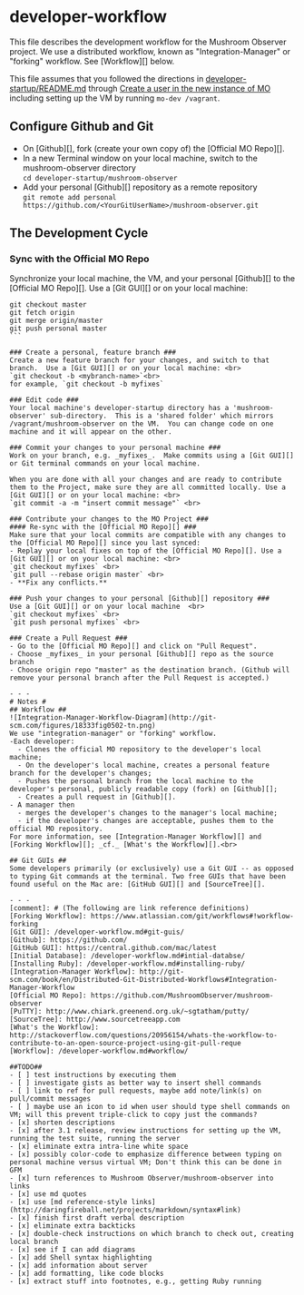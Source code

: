 # developer-workflow #
This file describes the development workflow for the Mushroom Observer project.  We use a distributed workflow, known as "Integration-Manager" or "forking" workflow. See [Workflow][] below. 

This file assumes that you followed the directions in [developer-startup/README.md](https://github.com/MushroomObserver/developer-startup/README.md) through [Create a user in the new instance of MO](https://github.com/MushroomObserver/developer-startup/README.md#resetting-your-vm) including setting up the VM by running `mo-dev /vagrant`.

## Configure Github and Git ##
- On [Github][], fork (create your own copy of) the [Official MO Repo][]. <br>
- In a new Terminal window on your local machine, switch to the mushroom-observer directory <br>
  `cd developer-startup/mushroom-observer`
- Add your personal [Github][] repository as a remote repository <br>
  `git remote add personal https://github.com/<YourGitUserName>/mushroom-observer.git`

## The Development Cycle ##
### Sync with the Official MO Repo ###
Synchronize your local machine, the VM, and your personal [Github][] to the [Official MO Repo][]. Use a [Git GUI][] or on your local machine:
````
git checkout master
git fetch origin
git merge origin/master
git push personal master
```

### Create a personal, feature branch ###
Create a new feature branch for your changes, and switch to that branch.  Use a [Git GUI][] or on your local machine: <br>
`git checkout -b <mybranch-name>`<br>
for example, `git checkout -b myfixes`

### Edit code ###
Your local machine's developer-startup directory has a 'mushroom-observer' sub-directory.  This is a 'shared folder' which mirrors /vagrant/mushroom-observer on the VM.  You can change code on one machine and it will appear on the other.

### Commit your changes to your personal machine ###
Work on your branch, e.g. _myfixes_.  Make commits using a [Git GUI][] or Git terminal commands on your local machine.  

When you are done with all your changes and are ready to contribute them to the Project, make sure they are all committed locally. Use a [Git GUI][] or on your local machine: <br>
`git commit -a -m "insert commit message"` <br>

### Contribute your changes to the MO Project ###
#### Re-sync with the [Official MO Repo][] ###
Make sure that your local commits are compatible with any changes to the [Official MO Repo][] since you last synced:
- Replay your local fixes on top of the [Official MO Repo][]. Use a [Git GUI][] or on your local machine: <br>
`git checkout myfixes` <br>
`git pull --rebase origin master` <br>
- **Fix any conflicts.**

### Push your changes to your personal [Github][] repository ###
Use a [Git GUI][] or on your local machine  <br>
`git checkout myfixes` <br>
`git push personal myfixes` <br>

### Create a Pull Request ###
- Go to the [Official MO Repo][] and click on "Pull Request".  
- Choose _myfixes_ in your personal [Github][] repo as the source branch
- Choose origin repo "master" as the destination branch. (Github will remove your personal branch after the Pull Request is accepted.)

- - -
# Notes #
## Workflow ##
![Integration-Manager-Workflow-Diagram](http://git-scm.com/figures/18333fig0502-tn.png)  
We use "integration-manager" or "forking" workflow.
-Each developer:
  - Clones the official MO repository to the developer's local machine;
  - On the developer's local machine, creates a personal feature branch for the developer's changes;
  - Pushes the personal branch from the local machine to the developer's personal, publicly readable copy (fork) on [Github][];
  - Creates a pull request in [Github][].
- A manager then
  - merges the developer's changes to the manager's local machine;
  - if the developer's changes are acceptable, pushes them to the official MO repository.
For more information, see [Integration-Manager Workflow][] and [Forking Workflow][]; _cf._ [What's the Workflow][].<br>

## Git GUIs ##
Some developers primarily (or exclusively) use a Git GUI -- as opposed to typing Git commands at the terminal. Two free GUIs that have been found useful on the Mac are: [GitHub GUI][] and [SourceTree][].

- - -
[comment]: # (The following are link reference definitions)
[Forking Workflow]: https://www.atlassian.com/git/workflows#!workflow-forking
[Git GUI]: /developer-workflow.md#git-guis/
[Github]: https://github.com/
[GitHub GUI]: https://central.github.com/mac/latest
[Initial Database]: /developer-workflow.md#intial-databse/ 
[Installing Ruby]: /developer-workflow.md#installing-ruby/ 
[Integration-Manager Workflow]: http://git-scm.com/book/en/Distributed-Git-Distributed-Workflows#Integration-Manager-Workflow
[Official MO Repo]: https://github.com/MushroomObserver/mushroom-observer
[PuTTY]: http://www.chiark.greenend.org.uk/~sgtatham/putty/
[SourceTree]: http://www.sourcetreeapp.com
[What's the Workflow]: http://stackoverflow.com/questions/20956154/whats-the-workflow-to-contribute-to-an-open-source-project-using-git-pull-reque
[Workflow]: /developer-workflow.md#workflow/

##TODO##
- [ ] test instructions by executing them
- [ ] investigate gists as better way to insert shell commands
- [ ] link to ref for pull requests, maybe add note/link(s) on pull/commit messages
- [ ] maybe use an icon to id when user should type shell commands on VM; will this prevent triple-click to copy just the commands?
- [x] shorten descriptions
- [x] after 3.1 release, review instructions for setting up the VM, running the test suite, running the server
- [x] eliminate extra intra-line white space
- [x] possibly color-code to emphasize difference between typing on personal machine versus virtual VM; Don't think this can be done in GFM
- [x] turn references to Mushroom Observer/mushroom-observer into links
- [x] use md quotes
- [x] use [md reference-style links] (http://daringfireball.net/projects/markdown/syntax#link)
- [x] finish first draft verbal description
- [x] eliminate extra backticks
- [x] double-check instructions on which branch to check out, creating local branch 
- [x] see if I can add diagrams
- [x] add Shell syntax highlighting
- [x] add information about server
- [x] add formatting, like code blocks
- [x] extract stuff into footnotes, e.g., getting Ruby running
